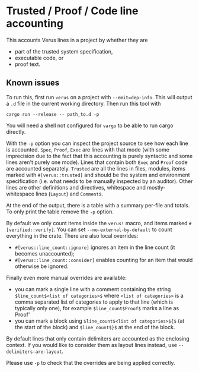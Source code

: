 # Trusted / Proof / Code line accounting

This accounts Verus lines in a project by whether they are
* part of the trusted system specification,
* executable code, or
* proof text.

## Known issues

To run this, first run `verus` on a project with `--emit=dep-info`. This will output a `.d` file in the
current working directory. Then run this tool with
```
cargo run --release -- path_to.d -p
```
You will need a shell not configured for `vargo` to be able to run cargo directly.

With the `-p` option you can inspect the project source to see how each line is accounted.
`Spec`, `Proof`, `Exec` are lines with that mode (with some imprecision due to the fact that
this accounting is purely syntactic and some lines aren't purely one mode). Lines that contain
both `Exec` and `Proof` code are accounted separately.
`Trusted` are all the lines in files, modules, items marked with `#[verus::trusted]` and should be
the system and environment specification (i.e. what needs to be manually inspected by an auditor).
Other lines are other definitions and directives, whitespace and mostly-whitespace lines (`Layout`)
and `Comment`s.

At the end of the output, there is a table with a summary per-file and totals. To only print the table
remove the `-p` option.

By default we only count items inside the `verus!` macro, and items marked `#[verified::verify]`.
You can set `--no-external-by-default` to count everything in the crate. There are also local overrides:

* `#[verus::line_count::ignore]` ignores an item in the line count (it becomes unaccounted);
* `#[verus::line_count::consider]` enables counting for an item that would otherwise be ignored.

Finally even more manual overrides are available:

* you can mark a single line with a comment containing the string `$line_count$<list of categories>$` where `<list of categories>` is a comma separated list of categories to apply to that line (which is typically only one), for example `$line_count$Proof$` marks a line as Proof'
* you can mark a block using `$line_count$<list of categories>${$` (at the start of the block) and
`$line_count$}$` at the end of the block.

By default lines that only contain delimiters are accounted as the enclosing context. If you would like to consider them as layout lines instead, use `--delimiters-are-layout`.

Please use `-p` to check that the overrides are being applied correctly.

